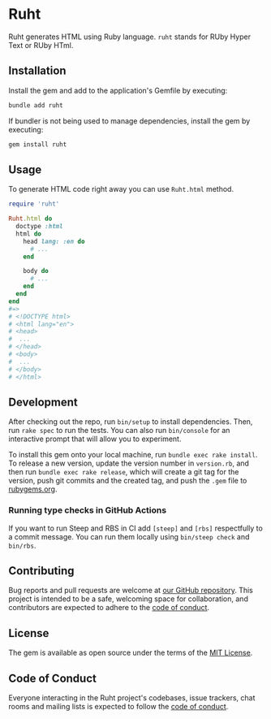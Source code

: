 # Ruht

Ruht generates HTML using Ruby language.
`ruht` stands for RUby Hyper Text or RUby HTml.

## Installation

Install the gem and add to the application's Gemfile by executing:

```bash
bundle add ruht
```

If bundler is not being used to manage dependencies, install the gem by executing:

```bash
gem install ruht
```

## Usage

To generate HTML code right away you can use `Ruht.html` method.

```ruby
require 'ruht'

Ruht.html do
  doctype :html
  html do
    head lang: :en do
      # ...
    end

    body do
      # ...
    end
  end
end
#=>
# <!DOCTYPE html>
# <html lang="en">
# <head>
#  ...
# </head>
# <body>
#  ...
# </body>
# </html>
```

## Development

After checking out the repo, run `bin/setup` to install dependencies. Then, run `rake spec` to run the tests. You can also run `bin/console` for an interactive prompt that will allow you to experiment.

To install this gem onto your local machine, run `bundle exec rake install`. To release a new version, update the version number in `version.rb`, and then run `bundle exec rake release`, which will create a git tag for the version, push git commits and the created tag, and push the `.gem` file to [rubygems.org][1].

### Running type checks in GitHub Actions

If you want to run Steep and RBS in CI add `[steep]` and `[rbs]` respectfully
to a commit message. You can run them locally using `bin/steep check` and
`bin/rbs`.

## Contributing

Bug reports and pull requests are welcome at [our GitHub repository][2].
This project is intended to be a safe, welcoming space for collaboration, and contributors are expected to adhere to the [code of conduct][3].

## License

The gem is available as open source under the terms of the [MIT License][4].

## Code of Conduct

Everyone interacting in the Ruht project's codebases, issue trackers, chat rooms and mailing lists is expected to follow the [code of conduct][3].

[1]: https://rubygems.org
[2]: https://github.com/ruby-hyper-text/ruht
[3]: https://github.com/ruby-hyper-text/ruht/blob/main/CODE_OF_CONDUCT.md
[4]: https://opensource.org/licenses/MIT
